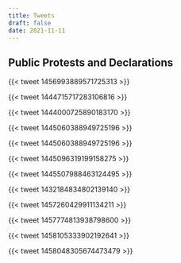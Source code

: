 ```yaml
---
title: Tweets
draft: false
date: 2021-11-11
---
```


## Public Protests and Declarations

{{< tweet 1456993889571725313 >}}

{{< tweet 1444715717283106816 >}}

{{< tweet 1444000725890183170 >}}

{{< tweet 1445060388949725196 >}}


{{< tweet 1445060388949725196 >}}


{{< tweet 1445096319199158275 >}}


{{< tweet 1445507988463124495 >}}


{{< tweet 1432184834802139140 >}}


{{< tweet 1457260429911134211 >}}


{{< tweet 1457774813938798600 >}}


{{< tweet 1458105333902192641 >}}


{{< tweet 1458048305674473479 >}}